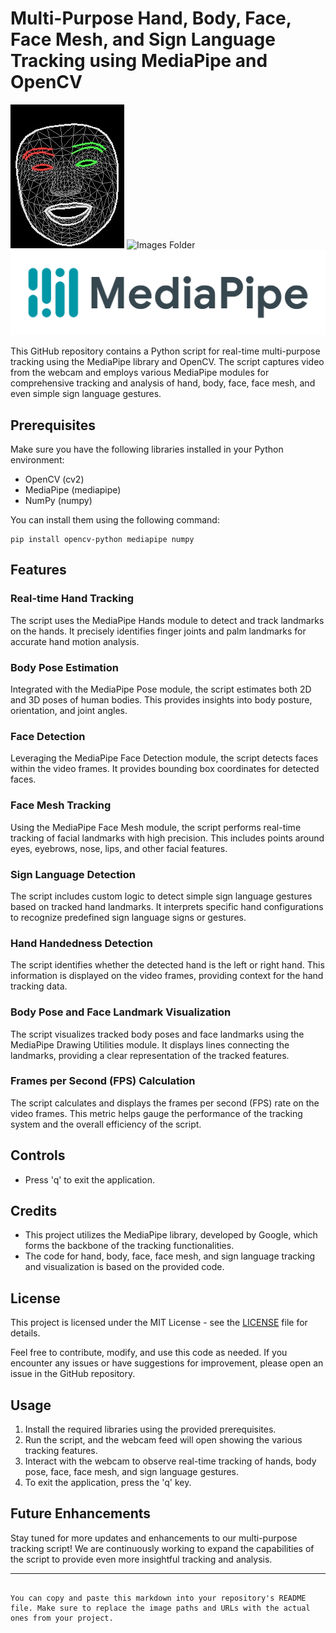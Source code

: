 # Multi-Purpose Hand, Body, Face, Face Mesh, and Sign Language Tracking using MediaPipe and OpenCV

![Hand Tracking](131660218-d64be886-2d2e-41d2-94ad-138c00a977ed.jpg)
![Images Folder]()
![Images Folder](53474logo_horizontal_color.png)

This GitHub repository contains a Python script for real-time multi-purpose tracking using the MediaPipe library and OpenCV. The script captures video from the webcam and employs various MediaPipe modules for comprehensive tracking and analysis of hand, body, face, face mesh, and even simple sign language gestures.

## Prerequisites

Make sure you have the following libraries installed in your Python environment:

- OpenCV (cv2)
- MediaPipe (mediapipe)
- NumPy (numpy)

You can install them using the following command:

```
pip install opencv-python mediapipe numpy
```

## Features

### Real-time Hand Tracking
The script uses the MediaPipe Hands module to detect and track landmarks on the hands. It precisely identifies finger joints and palm landmarks for accurate hand motion analysis.

### Body Pose Estimation
Integrated with the MediaPipe Pose module, the script estimates both 2D and 3D poses of human bodies. This provides insights into body posture, orientation, and joint angles.

### Face Detection
Leveraging the MediaPipe Face Detection module, the script detects faces within the video frames. It provides bounding box coordinates for detected faces.

### Face Mesh Tracking
Using the MediaPipe Face Mesh module, the script performs real-time tracking of facial landmarks with high precision. This includes points around eyes, eyebrows, nose, lips, and other facial features.

### Sign Language Detection
The script includes custom logic to detect simple sign language gestures based on tracked hand landmarks. It interprets specific hand configurations to recognize predefined sign language signs or gestures.

### Hand Handedness Detection
The script identifies whether the detected hand is the left or right hand. This information is displayed on the video frames, providing context for the hand tracking data.

### Body Pose and Face Landmark Visualization
The script visualizes tracked body poses and face landmarks using the MediaPipe Drawing Utilities module. It displays lines connecting the landmarks, providing a clear representation of the tracked features.

### Frames per Second (FPS) Calculation
The script calculates and displays the frames per second (FPS) rate on the video frames. This metric helps gauge the performance of the tracking system and the overall efficiency of the script.

## Controls

- Press 'q' to exit the application.

## Credits

- This project utilizes the MediaPipe library, developed by Google, which forms the backbone of the tracking functionalities.
- The code for hand, body, face, face mesh, and sign language tracking and visualization is based on the provided code.

## License

This project is licensed under the MIT License - see the [LICENSE](LICENSE) file for details.

Feel free to contribute, modify, and use this code as needed. If you encounter any issues or have suggestions for improvement, please open an issue in the GitHub repository.

## Usage

1. Install the required libraries using the provided prerequisites.
2. Run the script, and the webcam feed will open showing the various tracking features.
3. Interact with the webcam to observe real-time tracking of hands, body pose, face, face mesh, and sign language gestures.
4. To exit the application, press the 'q' key.

## Future Enhancements

Stay tuned for more updates and enhancements to our multi-purpose tracking script! We are continuously working to expand the capabilities of the script to provide even more insightful tracking and analysis.

---
```

You can copy and paste this markdown into your repository's README file. Make sure to replace the image paths and URLs with the actual ones from your project.
